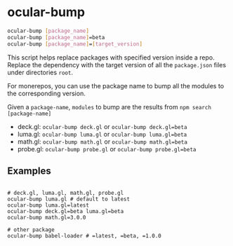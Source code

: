 # ocular-bump

```bash
ocular-bump [package_name]
ocular-bump [package_name]=beta
ocular-bump [package_name]=[target_version]
```
This script helps replace packages with specified version inside a repo. Replace the dependency with the target version of all the `package.json` files under directories `root`.

For monerepos, you can use the package name to bump all the modules to the corresponding version.

Given a `package-name`, `modules` to bump are the results from `npm search [package-name]`

- deck.gl: `ocular-bump deck.gl` or `ocular-bump deck.gl=beta`
- luma.gl: `ocular-bump luma.gl` or `ocular-bump luma.gl=beta`
- math.gl: `ocular-bump math.gl` or `ocular-bump math.gl=beta`
- probe.gl: `ocular-bump probe.gl` or `ocular-bump probe.gl=beta`

## Examples

```shell script

# deck.gl, luma.gl, math.gl, probe.gl
ocular-bump luma.gl # default to latest
ocular-bump luma.gl=latest
ocular-bump deck.gl=beta luma.gl=beta
ocular-bump math.gl=3.0.0

# other package
ocular-bump babel-loader # =latest, =beta, =1.0.0
```
